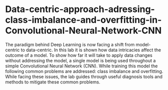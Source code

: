 # Data-centric-approach-adressing-class-imbalance-and-overfitting-in-Convolutional-Neural-Network-CNN
The paradigm behind Deep Learning is now facing a shift from model-centric to data-centric. In this lab it is shown how data intricacies affect the outcome of a model. To show how far it will take to apply data changes without addressing the model, a single model is being used throughout a simple Convolutional Neural Network (CNN). While training this model the following common problems are addressed: class imbalance and overfitting. While facing these issues, the lab guides through useful diagnosis tools and methods to mitigate these common problems.
